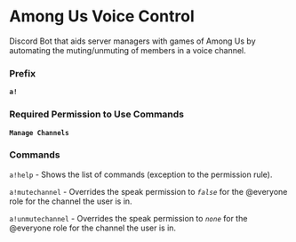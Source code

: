 # Among Us Voice Control
Discord Bot that aids server managers with games of Among Us by automating the muting/unmuting of members in a voice channel.

### Prefix
**`a!`**

### Required Permission to Use Commands
**`Manage Channels`**

### Commands
`a!help` - Shows the list of commands (exception to the permission rule).

`a!mutechannel` - Overrides the speak permission to *`false`* for the @everyone role for the channel the user is in.

`a!unmutechannel` - Overrides the speak permission to *`none`* for the @everyone role for the channel the user is in.
